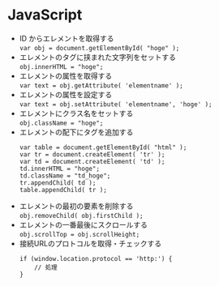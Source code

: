# JavaScript

* ID からエレメントを取得する  
`var obj = document.getElementById( "hoge" );`
* エレメントのタグに挟まれた文字列をセットする  
`obj.innerHTML = "hoge";`
* エレメントの属性を取得する  
`var text = obj.getAttribute( 'elementname' );`
* エレメントの属性を設定する  
`var text = obj.setAttribute( 'elementname', 'hoge' );`
* エレメントにクラス名をセットする  
`obj.className = "hoge";`
* エレメントの配下にタグを追加する  
  ```
  var table = document.getElementById( "html" );
  var tr = document.createElement( 'tr' );
  var td = document.createElement( 'td' );
  td.innerHTML = "hoge";
  td.className = "td_hoge";
  tr.appendChild( td );
  table.appendChild( tr );
  ```
* エレメントの最初の要素を削除する  
`obj.removeChild( obj.firstChild );`
* エレメントの一番最後にスクロールする  
`obj.scrollTop = obj.scrollHeight;`
* 接続URLのプロトコルを取得・チェックする  
  ```
  if (window.location.protocol == 'http:') {
      // 処理
  }
  ```


